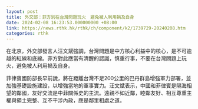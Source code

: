 ```yaml
---
layout: post
title: 外交部：菲方別在台灣問題玩火　避免被人利用禍及自身
date: 2024-02-08 16:23:53.000000000 +08:00
link: https://news.rthk.hk/rthk/ch/component/k2/1739729-20240208.htm
categories: rthk
---
```


在北京，外交部發言人汪文斌強調，台灣問題是中方核心利益中的核心，是不可逾越的紅線和底線。菲方對此應當有清醒的認識，慎重行事，不要在台灣問題上玩火，避免被人利用禍及自身。

菲律賓國防部長早前說，將在距離台灣不足200公里的巴丹群島增強軍力部署，並加強基礎設施建設，以增強當地的軍事實力。汪文斌表示，中國和菲律賓是隔海相望的鄰國，友好交流是中菲關係史的主流。遠親不如近鄰，睦鄰友好、相互尊重主權與領土完整、互不干涉內政，應是鄰里相處之道。
